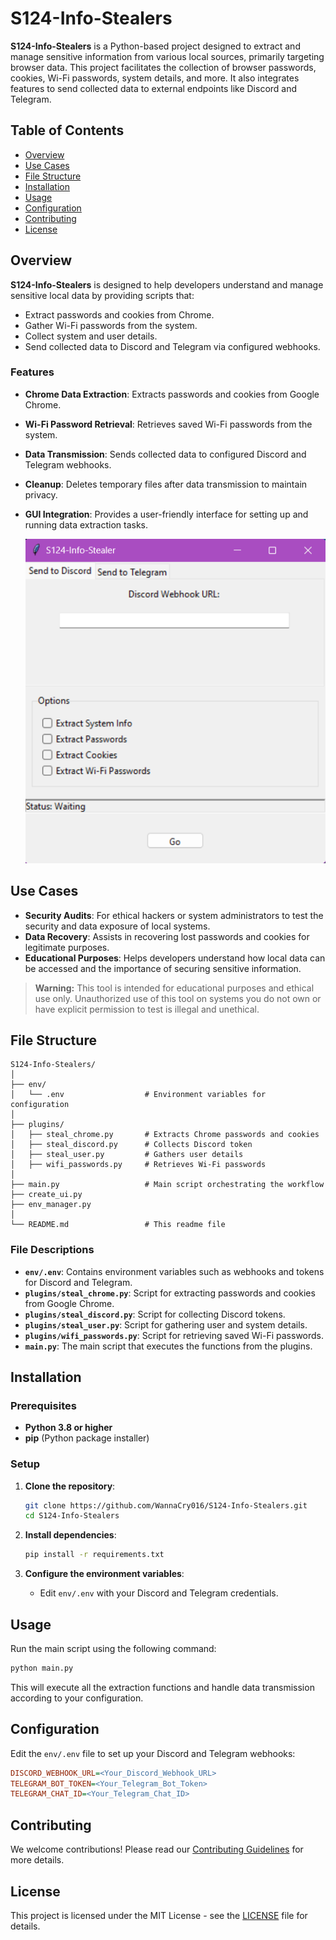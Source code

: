 # S124-Info-Stealers

**S124-Info-Stealers** is a Python-based project designed to extract and manage sensitive information from various local sources, primarily targeting browser data. This project facilitates the collection of browser passwords, cookies, Wi-Fi passwords, system details, and more. It also integrates features to send collected data to external endpoints like Discord and Telegram.

## Table of Contents

- [Overview](#overview)
- [Use Cases](#use-cases)
- [File Structure](#file-structure)
- [Installation](#installation)
- [Usage](#usage)
- [Configuration](#configuration)
- [Contributing](#contributing)
- [License](#license)

## Overview

**S124-Info-Stealers** is designed to help developers understand and manage sensitive local data by providing scripts that:
- Extract passwords and cookies from Chrome.
- Gather Wi-Fi passwords from the system.
- Collect system and user details.
- Send collected data to Discord and Telegram via configured webhooks.

### Features

- **Chrome Data Extraction**: Extracts passwords and cookies from Google Chrome.
- **Wi-Fi Password Retrieval**: Retrieves saved Wi-Fi passwords from the system.
- **Data Transmission**: Sends collected data to configured Discord and Telegram webhooks.
- **Cleanup**: Deletes temporary files after data transmission to maintain privacy.
- **GUI Integration**: Provides a user-friendly interface for setting up and running data extraction tasks.
  
  ![Image Description](images/ui.png)

## Use Cases

- **Security Audits**: For ethical hackers or system administrators to test the security and data exposure of local systems.
- **Data Recovery**: Assists in recovering lost passwords and cookies for legitimate purposes.
- **Educational Purposes**: Helps developers understand how local data can be accessed and the importance of securing sensitive information.

> **Warning:** This tool is intended for educational purposes and ethical use only. Unauthorized use of this tool on systems you do not own or have explicit permission to test is illegal and unethical.

## File Structure

```
S124-Info-Stealers/
│
├── env/
│   └── .env                  # Environment variables for configuration
│
├── plugins/
│   ├── steal_chrome.py       # Extracts Chrome passwords and cookies
│   ├── steal_discord.py      # Collects Discord token
│   ├── steal_user.py         # Gathers user details
│   ├── wifi_passwords.py     # Retrieves Wi-Fi passwords
│
├── main.py                   # Main script orchestrating the workflow
├── create_ui.py
├── env_manager.py    
│
└── README.md                 # This readme file
```

### File Descriptions

- **`env/.env`**: Contains environment variables such as webhooks and tokens for Discord and Telegram.
- **`plugins/steal_chrome.py`**: Script for extracting passwords and cookies from Google Chrome.
- **`plugins/steal_discord.py`**: Script for collecting Discord tokens.
- **`plugins/steal_user.py`**: Script for gathering user and system details.
- **`plugins/wifi_passwords.py`**: Script for retrieving saved Wi-Fi passwords.
- **`main.py`**: The main script that executes the functions from the plugins.

## Installation

### Prerequisites

- **Python 3.8 or higher**
- **pip** (Python package installer)

### Setup

1. **Clone the repository**:
   ```sh
   git clone https://github.com/WannaCry016/S124-Info-Stealers.git
   cd S124-Info-Stealers
   ```

2. **Install dependencies**:
   ```sh
   pip install -r requirements.txt
   ```

3. **Configure the environment variables**:
   - Edit `env/.env` with your Discord and Telegram credentials.

## Usage

Run the main script using the following command:

```sh
python main.py
```

This will execute all the extraction functions and handle data transmission according to your configuration.

## Configuration

Edit the `env/.env` file to set up your Discord and Telegram webhooks:

```ini
DISCORD_WEBHOOK_URL=<Your_Discord_Webhook_URL>
TELEGRAM_BOT_TOKEN=<Your_Telegram_Bot_Token>
TELEGRAM_CHAT_ID=<Your_Telegram_Chat_ID>
```

## Contributing

We welcome contributions! Please read our [Contributing Guidelines](CONTRIBUTING.md) for more details.

## License

This project is licensed under the MIT License - see the [LICENSE](LICENSE) file for details.
